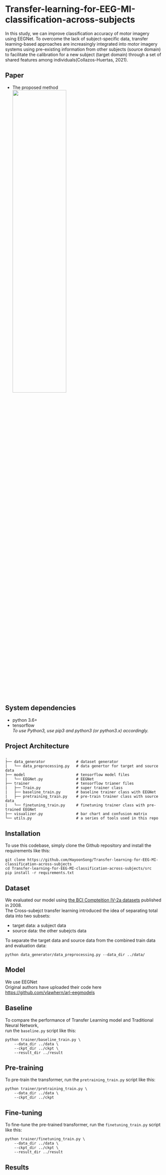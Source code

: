 # Transfer-learning-for-EEG-MI-classification-across-subjects
In this study, we can improve classification accuracy of motor imagery using EEGNet. To overcome the lack of subject-specific data, transfer learning-based approaches are increasingly integrated into motor imagery systems using pre-existing information from other subjects (source domain) to facilitate the calibration for a new subject (target domain) through a set of shared features among individuals(Collazos-Huertas, 2021).

## Paper
- The proposed method   
<img src=https://user-images.githubusercontent.com/89344114/137904971-efd15815-b3da-461a-9f4c-ecaafb69a29f.jpg width="60%" height="50%"></img>

## System dependencies
- python 3.6+
- tensorflow  
*To use Python3, use pip3 and python3 (or python3.x) accordingly.*

## Project Architecture
    .
    ├── data_generator              # dataset generator
    |   └── data_preprocessing.py   # data genertor for target and source data
    ├── model                       # tensorflow model files 
    |   └── EEGNet.py               # EEGNet
    ├── trainer                     # tensorflow trianer files
    |   ├── Train.py                # super trainer class
    |   ├── baseline_train.py       # baseline trainer class with EEGNet
    |   ├── pretraining_train.py    # pre-train trainer class with source data
    |   └── finetuning_train.py     # finetuning trainer class with pre-trained EEGNet
    ├── visualizer.py               # bar chart and confusion matrix
    └── utils.py                    # a series of tools used in this repo
    
## Installation
To use this codebase, simply clone the Github repository and install the requirements like this:

    git clone https://github.com/HayoonSong/Transfer-learning-for-EEG-MI-classification-across-subjects
    cd Transfer-learning-for-EEG-MI-classification-across-subjects/src
    pip install -r requirements.txt
    
## Dataset
We evaluated our model using [the BCI Compteition IV-2a datasets](http://www.bbci.de/competition/iv/results/index.html) published in 2008.   
The Cross-subejct transfer learning introduced the idea of separating total data into two subsets:
* target data: a subject data
* source data: the other subejcts data   

To separate the target data and source data from the combined train data and evaluation data:<br/>

    python data_generator/data_preprocessing.py --data_dir ../data/
    
## Model
We use EEGNet   
Original authors have uploaded their code here https://github.com/vlawhern/arl-eegmodels

## Baseline
To compare the performance of Transfer Learning model and Traditional Neural Network,   
run the `baseline.py` script like this:

    python trainer/baseline_train.py \
        --data_dir ../data \
        --ckpt_dir ../ckpt \
        --result_dir ../result

## Pre-training
To pre-train the transformer, run the `pretraining_train.py` script like this:

    python trainer/pretraining_train.py \
        --data_dir ../data \
        --ckpt_dir ../ckpt

## Fine-tuning
To fine-tune the pre-trained transformer, run the `finetuning_train.py` script like this:

    python trainer/finetuning_train.py \
        --data_dir ../data \
        --ckpt_dir ../ckpt \
        --result_dir ../result

## Results
